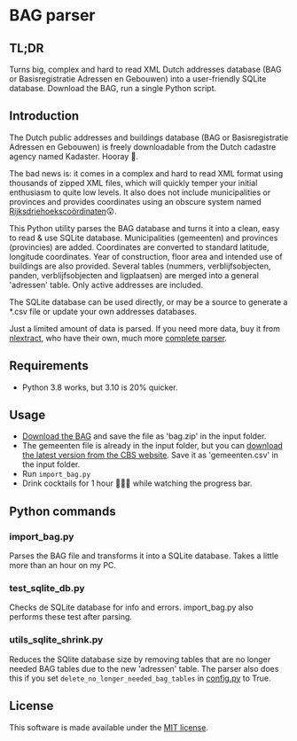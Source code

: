# BAG parser

## TL;DR
Turns big, complex and hard to read XML Dutch addresses database (BAG or Basisregistratie Adressen en Gebouwen) into a 
user-friendly SQLite database. 
Download the BAG, run a single Python script.

## Introduction ##

The Dutch public addresses and buildings database (BAG or Basisregistratie Adressen en Gebouwen) is freely downloadable
from the Dutch cadastre agency named Kadaster. Hooray 🙂. 

The bad news is: it comes in a complex and hard to read XML format using thousands of zipped XML files, 
which will quickly temper your initial enthusiasm to quite low levels. 
It also does not include municipalities or provinces and provides coordinates using an obscure system named 
 [Rijksdriehoekscoördinaten](https://nl.wikipedia.org/wiki/Rijksdriehoeksco%C3%B6rdinaten)😲. 

This Python utility parses the BAG database and turns it into a clean, easy to read & use SQLite database.
Municipalities (gemeenten) and provinces (provincies) are added. Coordinates are converted to standard latitude, 
longitude coordinates. Year of construction, floor area and intended use of buildings are also provided. Several 
tables (nummers, verblijfsobjecten, panden, verblijfsobjecten and ligplaatsen) are merged into a general 'adressen'
table. Only active addresses are included. 

The SQLite database can be used directly, or may be a source to generate a *.csv file or update your own addresses 
databases. 

Just a limited amount of data is parsed. If you need more data, buy it from [nlextract](https://nlextract.nl/), who
have their own, much more [complete parser](https://github.com/nlextract/NLExtract).


## Requirements ##
* Python 3.8 works, but 3.10 is 20% quicker.

## Usage ##
* [Download the BAG](https://www.kadaster.nl/zakelijk/producten/adressen-en-gebouwen/bag-2.0-extract) and save the file as 'bag.zip' in the input folder.
* The gemeenten file is already in the input folder, but you can [download the latest version from the CBS website](https://www.cbs.nl/nl-nl/onze-diensten/methoden/classificaties/overig/gemeentelijke-indelingen-per-jaar). Save it as 'gemeenten.csv' in the input folder.
* Run `import_bag.py`
* Drink cocktails for 1 hour 🌴🍹😎 while watching the progress bar.

## Python commands ##

### import_bag.py ###
Parses the BAG file and transforms it into a SQLite database. Takes a little more than an hour on my PC.

### test_sqlite_db.py ###
Checks de SQLite database for info and errors. import_bag.py also performs these test after parsing.

### utils_sqlite_shrink.py ###
Reduces the SQlite database size by removing tables that are no longer needed BAG tables due to the new 'adressen' table.
The parser also does this if you set `delete_no_longer_needed_bag_tables` in [config.py](config.py) to True.

## License ##
This software is made available under the [MIT license](LICENSE).